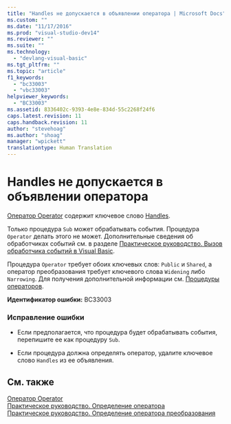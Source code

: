 ```yaml
---
title: "Handles не допускается в объявлении оператора | Microsoft Docs"
ms.custom: ""
ms.date: "11/17/2016"
ms.prod: "visual-studio-dev14"
ms.reviewer: ""
ms.suite: ""
ms.technology: 
  - "devlang-visual-basic"
ms.tgt_pltfrm: ""
ms.topic: "article"
f1_keywords: 
  - "bc33003"
  - "vbc33003"
helpviewer_keywords: 
  - "BC33003"
ms.assetid: 8336402c-9393-4e8e-834d-55c2268f24f6
caps.latest.revision: 11
caps.handback.revision: 11
author: "stevehoag"
ms.author: "shoag"
manager: "wpickett"
translationtype: Human Translation
---
```

# Handles не допускается в объявлении оператора
[Оператор Operator](../../visual-basic/language-reference/statements/operator-statement.md) содержит ключевое слово [Handles](../../visual-basic/language-reference/statements/handles-clause.md).  
  
 Только процедура `Sub` может обрабатывать события. Процедура `Operator` делать этого не может. Дополнительные сведения об обработчиках событий см. в разделе [Практическое руководство. Вызов обработчика событий в Visual Basic](../../visual-basic/programming-guide/language-features/procedures/how-to-call-an-event-handler.md).  
  
 Процедура `Operator` требует обоих ключевых слов: `Public` и `Shared`, а оператор преобразования требует ключевого слова `Widening` либо `Narrowing`. Для получения дополнительной информации см. [Процедуры операторов](../../visual-basic/programming-guide/language-features/procedures/operator-procedures.md).  
  
 **Идентификатор ошибки:** BC33003  
  
### Исправление ошибки  
  
-   Если предполагается, что процедура будет обрабатывать события, перепишите ее как процедуру `Sub`.  
  
-   Если процедура должна определять оператор, удалите ключевое слово `Handles` из ее объявления.  
  
## См. также  
 [Оператор Operator](../../visual-basic/language-reference/statements/operator-statement.md)   
 [Практическое руководство. Определение оператора](../../visual-basic/programming-guide/language-features/procedures/how-to-define-an-operator.md)   
 [Практическое руководство. Определение оператора преобразования](../../visual-basic/programming-guide/language-features/procedures/how-to-define-a-conversion-operator.md)